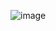 ![image](https://tenor.com/en-GB/view/serial-experiments-lain-lain-stare-into-the-abyss-y2k-2000s-gif-24846261.gif)
